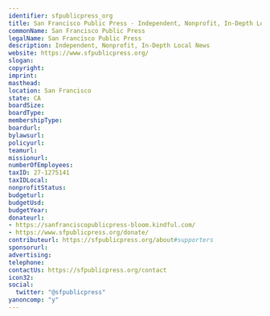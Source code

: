 ```yaml
---
identifier: sfpublicpress_org
title: San Francisco Public Press - Independent, Nonprofit, In-Depth Local News
commonName: San Francisco Public Press
legalName: San Francisco Public Press
description: Independent, Nonprofit, In-Depth Local News
website: https://www.sfpublicpress.org/
slogan:
copyright:
imprint:
masthead:
location: San Francisco
state: CA
boardSize:
boardType:
membershipType:
boardurl:
bylawsurl:
policyurl:
teamurl:
missionurl:
numberOfEmployees:
taxID: 27-1275141
taxIDLocal:
nonprofitStatus:
budgeturl:
budgetUsd:
budgetYear:
donateurl:
- https://sanfranciscopublicpress-bloom.kindful.com/
- https://www.sfpublicpress.org/donate/
contributeurl: https://sfpublicpress.org/about#supporters
sponsorurl:
advertising:
telephone:
contactUs: https://sfpublicpress.org/contact
icon32:
social:
  twitter: "@sfpublicpress"
yanoncomp: "y"
---
```

